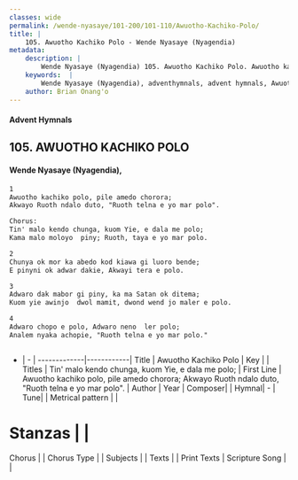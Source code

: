 ```yaml
---
classes: wide
permalink: /wende-nyasaye/101-200/101-110/Awuotho-Kachiko-Polo/
title: |
    105. Awuotho Kachiko Polo - Wende Nyasaye (Nyagendia)
metadata:
    description: |
        Wende Nyasaye (Nyagendia) 105. Awuotho Kachiko Polo. Awuotho kachiko polo, pile amedo chorora; Akwayo Ruoth ndalo duto, "Ruoth telna e yo mar polo".  Chorus: Tin' malo kendo chunga, kuom Yie, e dala me polo; Kama malo moloyo  piny; Ruoth, taya e yo mar polo.  
    keywords:  |
        Wende Nyasaye (Nyagendia), adventhymnals, advent hymnals, Awuotho Kachiko Polo, Awuotho kachiko polo, pile amedo chorora; Akwayo Ruoth ndalo duto, "Ruoth telna e yo mar polo".. Tin' malo kendo chunga, kuom Yie, e dala me polo;
    author: Brian Onang'o
---
```


#### Advent Hymnals
## 105. AWUOTHO KACHIKO POLO
####  Wende Nyasaye (Nyagendia),

```txt
1
Awuotho kachiko polo, pile amedo chorora;
Akwayo Ruoth ndalo duto, "Ruoth telna e yo mar polo".

Chorus:
Tin' malo kendo chunga, kuom Yie, e dala me polo;
Kama malo moloyo  piny; Ruoth, taya e yo mar polo.

2
Chunya ok mor ka abedo kod kiawa gi luoro bende;
E pinyni ok adwar dakie, Akwayi tera e polo.

3
Adwaro dak mabor gi piny, ka ma Satan ok ditema;
Kuom yie awinjo  dwol mamit, dwond wend jo maler e polo.

4
Adwaro chopo e polo, Adwaro neno  ler polo;
Analem nyaka achopie, "Ruoth telna e yo mar polo."



```

- |   -  |
-------------|------------|
Title | Awuotho Kachiko Polo |
Key |  |
Titles | Tin' malo kendo chunga, kuom Yie, e dala me polo; |
First Line | Awuotho kachiko polo, pile amedo chorora; Akwayo Ruoth ndalo duto, "Ruoth telna e yo mar polo". |
Author | 
Year | 
Composer| |
Hymnal|  - |
Tune|  |
Metrical pattern | |
# Stanzas |  |
Chorus |  |
Chorus Type |  |
Subjects | |
Texts |  |
Print Texts | 
Scripture Song |  |
    
